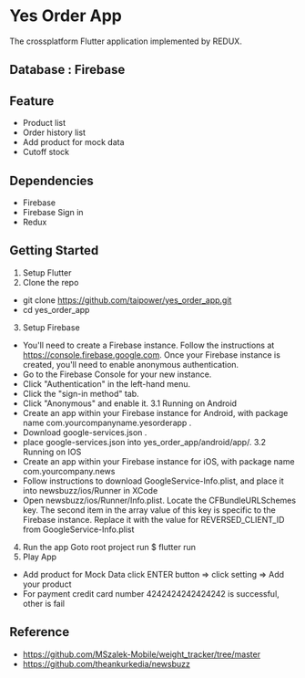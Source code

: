 # Yes Order App

The crossplatform Flutter application implemented by REDUX.

## Database : Firebase

## Feature
- Product list
- Order history list
- Add product for mock data
- Cutoff stock

## Dependencies
- Firebase
- Firebase Sign in
- Redux

## Getting Started
1. Setup Flutter
2. Clone the repo
- git clone https://github.com/taipower/yes_order_app.git
- cd yes_order_app
3. Setup Firebase
- You'll need to create a Firebase instance. Follow the instructions at https://console.firebase.google.com.
Once your Firebase instance is created, you'll need to enable anonymous authentication.
- Go to the Firebase Console for your new instance.
- Click "Authentication" in the left-hand menu.
- Click the "sign-in method" tab.
- Click "Anonymous" and enable it.
3.1 Running on Android
- Create an app within your Firebase instance for Android, with package name com.yourcompanyname.yesorderapp .
- Download google-services.json . 
- place google-services.json into yes_order_app/android/app/.
3.2 Running on IOS
- Create an app within your Firebase instance for iOS, with package name com.yourcompany.news
- Follow instructions to download GoogleService-Info.plist, and place it into newsbuzz/ios/Runner in XCode
- Open newsbuzz/ios/Runner/Info.plist. Locate the CFBundleURLSchemes key. The second item in the array value of this key is specific to the Firebase instance. Replace it with the value for REVERSED_CLIENT_ID from GoogleService-Info.plist
4. Run the app
Goto root project run
$ flutter run
5. Play App
- Add product for Mock Data click ENTER button => click setting => Add your product
- For payment credit card number 4242424242424242 is successful, other is fail

## Reference
- https://github.com/MSzalek-Mobile/weight_tracker/tree/master
- https://github.com/theankurkedia/newsbuzz


